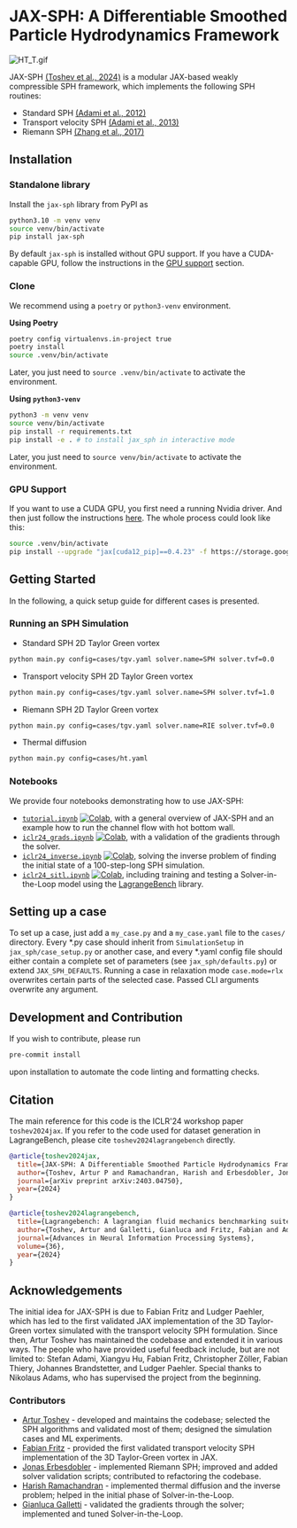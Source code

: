 # JAX-SPH: A Differentiable Smoothed Particle Hydrodynamics Framework

![HT_T.gif](https://s9.gifyu.com/images/SUwUD.gif)

JAX-SPH [(Toshev et al., 2024)](https://arxiv.org/abs/2403.04750) is a modular JAX-based weakly compressible SPH framework, which implements the following SPH routines:
- Standard SPH [(Adami et al., 2012)](https://www.sciencedirect.com/science/article/pii/S002199911200229X)
- Transport velocity SPH [(Adami et al., 2013)](https://www.sciencedirect.com/science/article/pii/S002199911300096X)
- Riemann SPH [(Zhang et al., 2017)](https://www.sciencedirect.com/science/article/abs/pii/S0021999117300438)

## Installation

### Standalone library
Install the `jax-sph` library from PyPI as

```bash
python3.10 -m venv venv
source venv/bin/activate
pip install jax-sph
```

By default `jax-sph` is installed without GPU support. If you have a CUDA-capable GPU, follow the instructions in the [GPU support](#gpu-support) section.

### Clone
We recommend using a `poetry` or `python3-venv` environment.

**Using Poetry**
```bash
poetry config virtualenvs.in-project true
poetry install
source .venv/bin/activate
```
Later, you just need to `source .venv/bin/activate` to activate the environment.

**Using `python3-venv`**
```bash
python3 -m venv venv
source venv/bin/activate
pip install -r requirements.txt
pip install -e . # to install jax_sph in interactive mode
```
Later, you just need to `source venv/bin/activate` to activate the environment.

### GPU Support
If you want to use a CUDA GPU, you first need a running Nvidia driver. And then just follow the instructions [here](https://jax.readthedocs.io/en/latest/installation.html). The whole process could look like this:
```bash
source .venv/bin/activate
pip install --upgrade "jax[cuda12_pip]==0.4.23" -f https://storage.googleapis.com/jax-releases/jax_cuda_releases.html
```

## Getting Started

In the following, a quick setup guide for different cases is presented.

### Running an SPH Simulation
- Standard SPH 2D Taylor Green vortex
```bash
python main.py config=cases/tgv.yaml solver.name=SPH solver.tvf=0.0
 ```
- Transport velocity SPH 2D Taylor Green vortex
```bash
python main.py config=cases/tgv.yaml solver.name=SPH solver.tvf=1.0
 ```
- Riemann SPH 2D Taylor Green vortex
```bash
python main.py config=cases/tgv.yaml solver.name=RIE solver.tvf=0.0
 ```
-  Thermal diffusion
```bash
python main.py config=cases/ht.yaml
```

### Notebooks
We provide four notebooks demonstrating how to use JAX-SPH:
- [`tutorial.ipynb`](notebooks/tutorial.ipynb) [![Colab](https://colab.research.google.com/assets/colab-badge.svg)](https://colab.research.google.com/github/tumaer/jax-sph/blob/main/notebooks/tutorial.ipynb), with a general overview of JAX-SPH and an example how to run the channel flow with hot bottom wall.
- [`iclr24_grads.ipynb`](notebooks/tutorial.ipynb) [![Colab](https://colab.research.google.com/assets/colab-badge.svg)](https://colab.research.google.com/github/tumaer/jax-sph/blob/main/notebooks/iclr24_grads.ipynb), with a validation of the gradients through the solver.
- [`iclr24_inverse.ipynb`](notebooks/tutorial.ipynb) [![Colab](https://colab.research.google.com/assets/colab-badge.svg)](https://colab.research.google.com/github/tumaer/jax-sph/blob/main/notebooks/iclr24_inverse.ipynb), solving the inverse problem of finding the initial state of a 100-step-long SPH simulation.
- [`iclr24_sitl.ipynb`](notebooks/tutorial.ipynb) [![Colab](https://colab.research.google.com/assets/colab-badge.svg)](https://colab.research.google.com/github/tumaer/jax-sph/blob/main/notebooks/iclr24_sitl.ipynb), including training and testing a Solver-in-the-Loop model using the [LagrangeBench](https://github.com/tumaer/lagrangebench) library.

## Setting up a case
To set up a case, just add a `my_case.py` and a `my_case.yaml` file to the `cases/` directory. Every *.py case should inherit from `SimulationSetup` in `jax_sph/case_setup.py` or another case, and every *.yaml config file should either contain a complete set of parameters (see `jax_sph/defaults.py`) or extend `JAX_SPH_DEFAULTS`. Running a case in relaxation mode `case.mode=rlx` overwrites certain parts of the selected case. Passed CLI arguments overwrite any argument.

## Development and Contribution
If you wish to contribute, please run
```bash
pre-commit install
```

upon installation to automate the code linting and formatting checks.

## Citation

The main reference for this code is the ICLR'24 workshop paper `toshev2024jax`. If you refer to the code used for dataset generation in LagrangeBench, please cite `toshev2024lagrangebench` directly.

```bibtex
@article{toshev2024jax,
  title={JAX-SPH: A Differentiable Smoothed Particle Hydrodynamics Framework},
  author={Toshev, Artur P and Ramachandran, Harish and Erbesdobler, Jonas A and Galletti, Gianluca and Brandstetter, Johannes and Adams, Nikolaus A},
  journal={arXiv preprint arXiv:2403.04750},
  year={2024}
}
```

```bibtex
@article{toshev2024lagrangebench,
  title={Lagrangebench: A lagrangian fluid mechanics benchmarking suite},
  author={Toshev, Artur and Galletti, Gianluca and Fritz, Fabian and Adami, Stefan and Adams, Nikolaus},
  journal={Advances in Neural Information Processing Systems},
  volume={36},
  year={2024}
}
```

## Acknowledgements

The initial idea for JAX-SPH is due to Fabian Fritz and Ludger Paehler, which has led to the first validated JAX implementation of the 3D Taylor-Green vortex simulated with the transport velocity SPH formulation. Since then, Artur Toshev has maintained the codebase and extended it in various ways. The people who have provided useful feedback include, but are not limited to: Stefan Adami, Xiangyu Hu, Fabian Fritz, Christopher Zöller, Fabian Thiery, Johannes Brandstetter, and Ludger Paehler. Special thanks to Nikolaus Adams, who has supervised the project from the beginning.

### Contributors
- [Artur Toshev](https://github.com/arturtoshev) - developed and maintains the codebase; selected the SPH algorithms and validated most of them; designed the simulation cases and ML experiments.
- [Fabian Fritz](https://github.com/orgs/tumaer/people/fritzio) - provided the first validated transport velocity SPH implementation of the 3D Taylor-Green vortex in JAX.
- [Jonas Erbesdobler](https://github.com/JonasErbesdobler) - implemented Riemann SPH; improved and added solver validation scripts; contributed to refactoring the codebase.
- [Harish Ramachandran](https://github.com/harish6696) - implemented thermal diffusion and the inverse problem; helped in the initial phase of Solver-in-the-Loop.
- [Gianluca Galletti](https://github.com/gerkone) - validated the gradients through the solver; implemented and tuned Solver-in-the-Loop.
